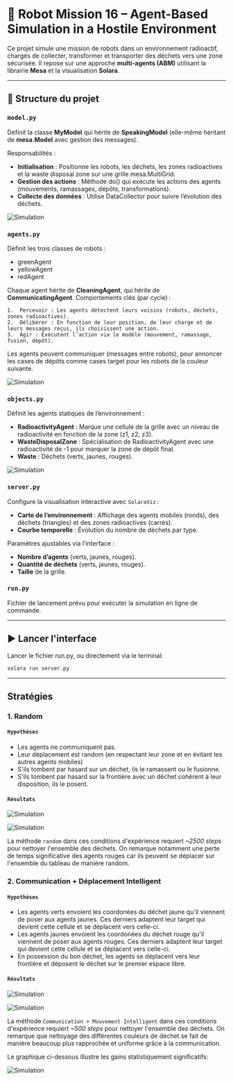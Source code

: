 # 🤖 Robot Mission 16 – Agent-Based Simulation in a Hostile Environment

Ce projet simule une mission de robots dans un environnement radioactif, chargés de collecter, transformer et transporter des déchets vers une zone sécurisée. Il repose sur une approche **multi-agents (ABM)** utilisant la librairie **Mesa** et la visualisation **Solara**.

---

## 📁 Structure du projet

### `model.py`
Définit la classe **MyModel** qui hérite de **SpeakingModel** (elle-même héritant de **mesa.Model** avec gestion des messages).

Responsabilités :
- **Initialisation** : Positionne les robots, les déchets, les zones radioactives et la waste disposal zone sur une grille mesa.MultiGrid.
- **Gestion des actions** : Méthode do() qui exécute les actions des agents (mouvements, ramassages, dépôts, transformations).
- **Collecte des données** : Utilise DataCollector pour suivre l’évolution des déchets.

![Simulation](images/uml_model.png)

### `agents.py`
Définit les trois classes de robots :
- greenAgent
- yellowAgent
- redAgent

Chaque agent hérite de **CleaningAgent**, qui hérite de **CommunicatingAgent**.
Comportements clés (par cycle) :

	1.	Percevoir : Les agents détectent leurs voisins (robots, déchets, zones radioactives).
	2.	Délibérer : En fonction de leur position, de leur charge et de leurs messages reçus, ils choisissent une action.
	3.	Agir : Exécutent l’action via le modèle (mouvement, ramassage, fusion, dépôt).

Les agents peuvent communiquer (messages entre robots), pour annoncer les cases de dépôts comme cases target pour les robots de la couleur suivante.

![Simulation](images/uml_agents.png)

### `objects.py`
Définit les agents statiques de l’environnement :
- **RadioactivityAgent** : Marque une cellule de la grille avec un niveau de radioactivité en fonction de la zone (z1, z2, z3).
- **WasteDisposalZone** : Spécialisation de RadioactivityAgent avec une radioactivité de -1 pour marquer la zone de dépôt final.
- **Waste** : Déchets (verts, jaunes, rouges).

![Simulation](images/uml_objects.png)

### `server.py`
Configure la visualisation interactive avec `SolaraViz` :
- **Carte de l’environnement** : Affichage des agents mobiles (ronds), des déchets (triangles) et des zones radioactives (carrés).
- **Courbe temporelle** : Évolution du nombre de déchets par type.

Paramètres ajustables via l’interface :
- **Nombre d’agents** (verts, jaunes, rouges).
- **Quantité de déchets** (verts, jaunes, rouges).
- **Taille** de la grille.

### `run.py`
Fichier de lancement prévu pour exécuter la simulation en ligne de commande.

---

## ▶️ Lancer l'interface
Lancer le fichier run.py, ou directement via le terminal: 
```bash
solara run server.py
```

--- 

## Stratégies
### 1. Random
#### `Hypothèses`
- Les agents ne communiquent pas.
- Leur déplacement est random (en respectant leur zone et en évitant les autres agents mobiles)
- S'ils tombent par hasard sur un déchet, ils le ramassent ou le fusionne. 
- S'ils tombent par hasard sur la frontière avec un déchet cohérent à leur disposition, ils le posent.

#### `Résultats`
![Simulation](images/random1.png)

![Simulation](images/tableau_random.png)

La méthode `random` dans ces conditions d'expérience requiert *~2500 steps* pour nettoyer l'ensemble des déchets. On remarque notamment une perte de temps significative des agents rouges car ils peuvent se déplacer sur l'ensemble du tableau de manière random.

### 2. Communication + Déplacement Intelligent
#### `Hypothèses`
- Les agents verts envoient les coordonées du déchet jaune qu'il viennent de poser aux agents jaunes. Ces derniers adaptent leur target qui devient cette cellule et se déplacent vers celle-ci.
- Les agents jaunes envoient les coordonées du déchet rouge qu'il viennent de poser aux agents rouges. Ces derniers adaptent leur target qui devient cette cellule et se déplacent vers celle-ci.
- En possession du bon déchet, les agents se déplacent vers leur frontière et déposent le déchet sur le premier espace libre.  

#### `Résultats`
![Simulation](images/intelligent.png)

![Simulation](images/tableau_intelligent.png)

La méthode `Communication + Mouvement Intelligent` dans ces conditions d'expérience requiert *~500 steps* pour nettoyer l'ensemble des déchets. On remarque que nettoyage des différentes couleurs de déchet se fait de manière beaucoup plus rapprochée et uniforme grâce à la communication. 

Le graphique ci-dessous illustre les gains statistiquement significatifs:

![Simulation](images/recap.png)